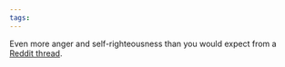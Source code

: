 ```yaml
---
tags: 
---
```


Even more anger and self-righteousness than you would expect from a [Reddit thread](http://www.reddit.com/r/programming/comments/grsfp/whats_the_canonical_retort_to_its_open_source/).
